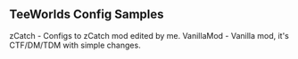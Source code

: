 TeeWorlds Config Samples
----
zCatch - Configs to zCatch mod edited by me.
VanillaMod - Vanilla mod, it's CTF/DM/TDM with simple changes.